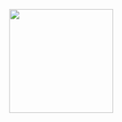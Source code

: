 <img src="https://github.com/user-attachments/assets/8a6794f7-a872-41b7-b077-653a4ec90057" height="188">

